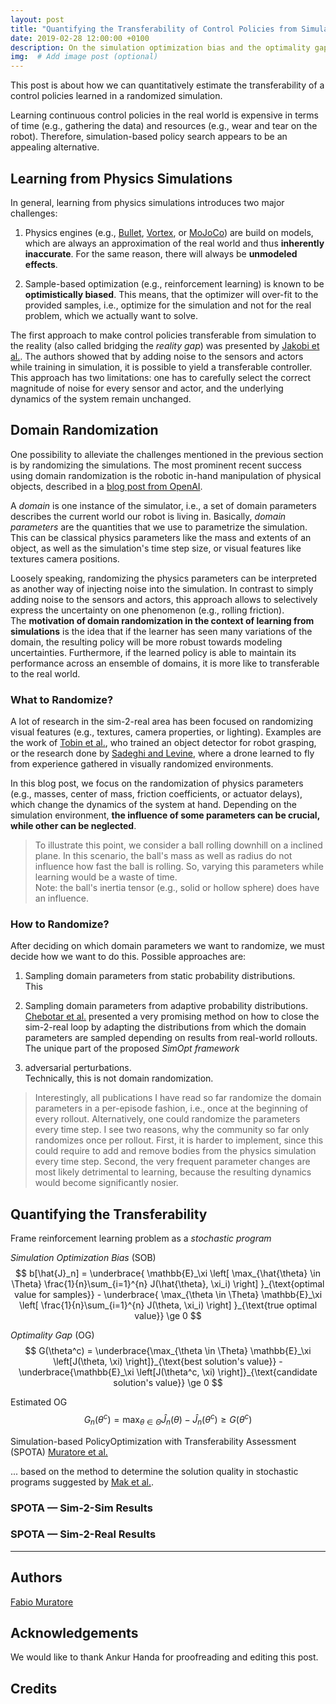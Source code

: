```yaml
---
layout: post
title: "Quantifying the Transferability of Control Policies from Simulation to Reality"
date: 2019-02-28 12:00:00 +0100
description: On the simulation optimization bias and the optimality gap in the context of reinforcement learning # Add post description (optional)
img:  # Add image post (optional)
---
```


This post is about how we can quantitatively estimate the transferability of a control policies learned in a randomized simulation.

Learning continuous control policies in the real world is expensive in terms of time (e.g., gathering the data) and resources (e.g., wear and tear on the robot).
Therefore, simulation-based policy search appears to be an appealing alternative.

## Learning from Physics Simulations

In general, learning from physics simulations introduces two major challenges:
1. Physics engines (e.g., [Bullet](https://pybullet.org/wordpress/), [Vortex](https://www.cm-labs.com/vortex-studio/), or [MoJoCo](http://www.mujoco.org/)) are build on models, which are always an approximation of the real world and thus **inherently inaccurate**. For the same reason, there will always be **unmodeled effects**.

2. Sample-based optimization (e.g., reinforcement learning) is known to be **optimistically biased**. This means, that the optimizer will over-fit to the provided samples, i.e., optimize for the simulation and not for the real problem, which we actually want to solve.

The first approach to make control policies transferable from simulation to the reality (also called bridging the _reality gap_) was presented by [Jakobi et al.](http://users.sussex.ac.uk/~inmanh/jakobi95noise.pdf).
The authors showed that by adding noise to the sensors and actors while training in simulation, it is possible to yield a transferable controller. This approach has two limitations: one has to carefully select the correct magnitude of noise for every sensor and actor, and the underlying dynamics of the system remain unchanged.

## Domain Randomization

One possibility to alleviate the challenges mentioned in the previous section is by randomizing the simulations. The most prominent recent success using domain randomization is the robotic in-hand manipulation of physical objects, described in a [blog post from OpenAI](https://blog.openai.com/learning-dexterity/).

A _domain_ is one instance of the simulator, i.e., a set of domain parameters describes the current world our robot is living in. Basically, _domain parameters_ are the quantities that we use to parametrize the simulation. This can be classical physics parameters like the mass and extents of an object, as well as the simulation's time step size, or visual features like textures camera positions.

Loosely speaking, randomizing the physics parameters can be interpreted as another way of injecting noise into the simulation. In contrast to simply adding noise to the sensors and actors, this approach allows to selectively express the uncertainty on one phenomenon (e.g., rolling friction).  
The **motivation of domain randomization in the context of learning from simulations** is the idea that if the learner has seen many variations of the domain, the resulting policy will be more robust towards modeling uncertainties. Furthermore, if the learned policy is able to maintain its performance across an ensemble of domains, it is more like to transferable to the real world.

### What to Randomize?

A lot of research in the sim-2-real area has been focused on randomizing visual features (e.g., textures, camera properties, or lighting). Examples are the work of [Tobin et al.](https://arxiv.org/pdf/1703.06907.pdf), who trained an object detector for robot grasping, or the research done by [Sadeghi and Levine](https://arxiv.org/pdf/1611.04201.pdf), where a drone learned to fly from experience gathered in visually randomized environments.

In this blog post, we focus on the randomization of physics parameters (e.g., masses, center of mass, friction coefficients, or actuator delays), which change the dynamics of the system at hand.
Depending on the simulation environment, **the influence of some parameters can be crucial, while other can be neglected**.
> To illustrate this point, we consider a ball rolling downhill on a inclined plane. In this scenario, the ball's mass as well as radius do not influence how fast the ball is rolling. So, varying this parameters while learning would be a waste of time.  
Note: the ball's inertia tensor (e.g., solid or hollow sphere) does have an influence.

### How to Randomize?

After deciding on which domain parameters we want to randomize, we must decide how we want to do this. Possible approaches are:

1. Sampling domain parameters from static probability distributions.  
   This

2. Sampling domain parameters from adaptive probability distributions.  
   [Chebotar et al.](https://arxiv.org/pdf/1810.05687.pdf) presented a very promising method on how to close the sim-2-real loop by adapting the distributions from which the domain parameters are sampled  depending on results from real-world rollouts. The unique part of the proposed _SimOpt framework_ 

3. adversarial perturbations.  
   Technically, this is not domain randomization.

> Interestingly, all publications I have read so far randomize the domain parameters in a per-episode fashion, i.e., once at the beginning of every rollout. Alternatively, one could randomize the parameters every time step.
I see two reasons, why the community so far only randomizes once per rollout. First, it is harder to implement, since this could require to add and remove bodies from the physics simulation every time step. Second, the very frequent parameter changes are most likely detrimental to learning, because the resulting dynamics would become significantly nosier.

## Quantifying the Transferability

Frame reinforcement learning problem as a _stochastic program_

_Simulation Optimization Bias_ (SOB)
$$
    b[\hat{J}_n] =
    \underbrace{
        \mathbb{E}_\xi \left[ \max_{\hat{\theta} \in \Theta} \frac{1}{n}\sum_{i=1}^{n} J(\hat{\theta}, \xi_i) \right]
    }_{\text{optimal value for samples}}
    -
    \underbrace{
        \max_{\theta \in \Theta} \mathbb{E}_\xi \left[ \frac{1}{n}\sum_{i=1}^{n} J(\theta, \xi_i) \right]
    }_{\text{true optimal value}}
    \ge 0
$$

_Optimality Gap_ (OG)
$$
    G(\theta^c) =
    \underbrace{\max_{\theta \in \Theta} \mathbb{E}_\xi \left[J(\theta, \xi) \right]}_{\text{best solution's value}} -
    \underbrace{\mathbb{E}_\xi \left[J(\theta^c, \xi) \right]}_{\text{candidate solution's value}}
    \ge 0
$$

Estimated OG
$$
    G_n(\theta^c) = \max_{\theta\in\Theta} \hat{J}_n(\theta) - \hat{J}_n(\theta^c) \ge G(\theta^c)
$$

Simulation-based PolicyOptimization with Transferability Assessment (SPOTA) [Muratore et al.](https://www.ias.informatik.tu-darmstadt.de/uploads/Team/FabioMuratore/Muratore_Treede_Gienger_Peters--SPOTA_CoRL2018.pdf)


... based on the method to determine the solution quality in stochastic programs suggested by [Mak et al.](http://citeseerx.ist.psu.edu/viewdoc/download?doi=10.1.1.196.4273&rep=rep1&type=pdf).

### SPOTA &mdash; Sim-2-Sim Results


### SPOTA &mdash; Sim-2-Real Results

---

## Authors

[Fabio Muratore](https://www.ias.informatik.tu-darmstadt.de/Team/FabioMuratore)

## Acknowledgements 

We would like to thank Ankur Handa for proofreading and editing this post. 

## Credits
